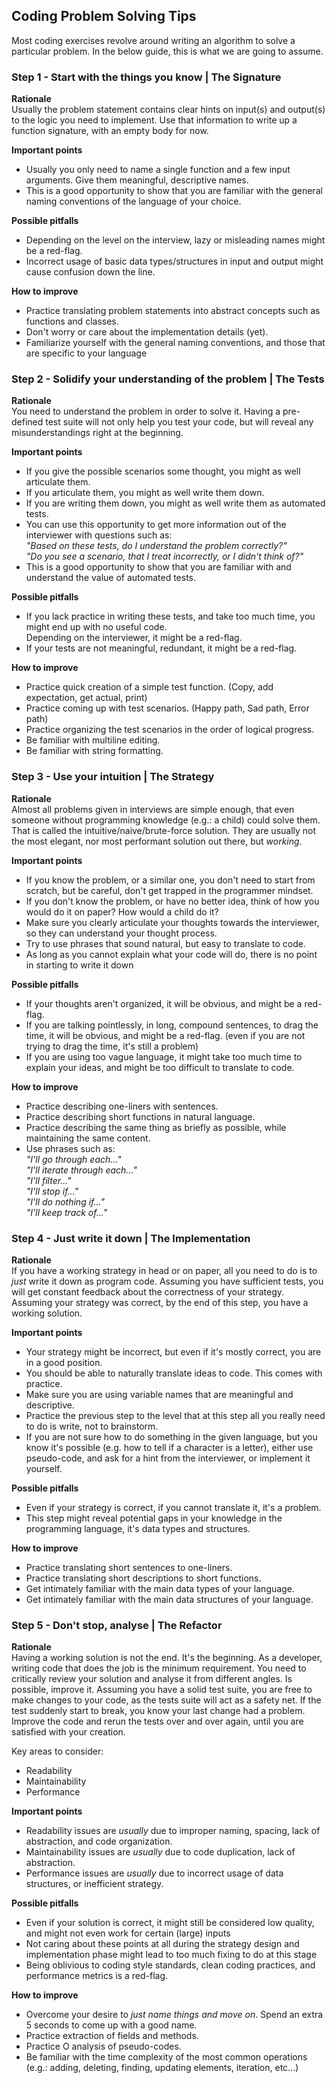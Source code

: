 ## Coding Problem Solving Tips
Most coding exercises revolve around writing an algorithm to solve a particular problem.
In the below guide, this is what we are going to assume.

### Step 1 - Start with the things you know | The Signature
**Rationale**<br>
Usually the problem statement contains clear hints on input(s) and output(s) to the logic you need to implement.
Use that information to write up a function signature, with an empty body for now.

**Important points**<br>
- Usually you only need to name a single function and a few input arguments.
  Give them meaningful, descriptive names.
- This is a good opportunity to show that you are familiar with the general naming conventions of the language of your choice.

**Possible pitfalls**<br>
- Depending on the level on the interview, lazy or misleading names might be a red-flag.
- Incorrect usage of basic data types/structures in input and output might cause confusion down the line.

**How to improve**<br>
- Practice translating problem statements into abstract concepts such as functions and classes.
- Don't worry or care about the implementation details (yet).
- Familiarize yourself with the general naming conventions, and those that are specific to your language

### Step 2 - Solidify your understanding of the problem | The Tests
**Rationale**<br>
You need to understand the problem in order to solve it.
Having a pre-defined test suite will not only help you test your code, but will reveal any misunderstandings right at the beginning.

**Important points**<br>
- If you give the possible scenarios some thought, you might as well articulate them.
- If you articulate them, you might as well write them down.
- If you are writing them down, you might as well write them as automated tests.
- You can use this opportunity to get more information out of the interviewer with questions such as:<br>
  *"Based on these tests, do I understand the problem correctly?"*<br>
  *"Do you see a scenario, that I treat incorrectly, or I didn't think of?"*
- This is a good opportunity to show that you are familiar with and understand the value of automated tests.

**Possible pitfalls**<br>
- If you lack practice in writing these tests, and take too much time, you might end up with no useful code.<br>
  Depending on the interviewer, it might be a red-flag.
- If your tests are not meaningful, redundant, it might be a red-flag.

**How to improve**<br>
- Practice quick creation of a simple test function. (Copy, add expectation, get actual, print)
- Practice coming up with test scenarios. (Happy path, Sad path, Error path)
- Practice organizing the test scenarios in the order of logical progress.
- Be familiar with multiline editing.
- Be familiar with string formatting.

### Step 3 - Use your intuition | The Strategy
**Rationale**<br>
Almost all problems given in interviews are simple enough, that even someone without programming knowledge (e.g.: a child) could solve them.
That is called the intuitive/naive/brute-force solution.
They are usually not the most elegant, nor most performant solution out there, but *working*.

**Important points**<br>
- If you know the problem, or a similar one, you don't need to start from scratch, but be careful, don't get trapped in the programmer mindset.
- If you don't know the problem, or have no better idea, think of how you would do it on paper? How would a child do it?
- Make sure you clearly articulate your thoughts towards the interviewer, so they can understand your thought process.
- Try to use phrases that sound natural, but easy to translate to code.
- As long as you cannot explain what your code will do, there is no point in starting to write it down

**Possible pitfalls**<br>
- If your thoughts aren't organized, it will be obvious, and might be a red-flag.
- If you are talking pointlessly, in long, compound sentences, to drag the time, it will be obvious, and might be a red-flag.
  (even if you are not trying to drag the time, it's still a problem)
- If you are using too vague language, it might take too much time to explain your ideas, and might be too difficult to translate to code.

**How to improve**<br>
- Practice describing one-liners with sentences.
- Practice describing short functions in natural language.
- Practice describing the same thing as briefly as possible, while maintaining the same content.
- Use phrases such as:<br>
  *"I'll go through each..."*<br>
  *"I'll iterate through each..."*<br>
  *"I'll filter..."*<br>
  *"I'll stop if..."*<br>
  *"I'll do nothing if..."*<br>
  *"I'll keep track of..."*<br>

### Step 4 - Just write it down | The Implementation
**Rationale**<br>
If you have a working strategy in head or on paper, all you need to do is to *just* write it down as program code.
Assuming you have sufficient tests, you will get constant feedback about the correctness of your strategy.
Assuming your strategy was correct, by the end of this step, you have a working solution.

**Important points**<br>
- Your strategy might be incorrect, but even if it's mostly correct, you are in a good position.
- You should be able to naturally translate ideas to code. This comes with practice.
- Make sure you are using variable names that are meaningful and descriptive.
- Practice the previous step to the level that at this step all you really need to do is write, not to brainstorm.
- If you are not sure how to do something in the given language, but you know it's possible (e.g. how to tell if a character is a letter),
  either use pseudo-code, and ask for a hint from the interviewer, or implement it yourself.

**Possible pitfalls**<br>
- Even if your strategy is correct, if you cannot translate it, it's a problem.
- This step might reveal potential gaps in your knowledge in the programming language, it's data types and structures.

**How to improve**<br>
- Practice translating short sentences to one-liners.
- Practice translating short descriptions to short functions.
- Get intimately familiar with the main data types of your language.
- Get intimately familiar with the main data structures of your language.

### Step 5 - Don't stop, analyse | The Refactor
**Rationale**<br>
Having a working solution is not the end. It's the beginning. As a developer, writing code that does the job is the minimum requirement.
You need to critically review your solution and analyse it from different angles. Is possible, improve it.
Assuming you have a solid test suite, you are free to make changes to your code, as the tests suite will act as a safety net.
If the test suddenly start to break, you know your last change had a problem.
Improve the code and rerun the tests over and over again, until you are satisfied with your creation.

Key areas to consider:
- Readability
- Maintainability
- Performance

**Important points**<br>
- Readability issues are *usually* due to improper naming, spacing, lack of abstraction, and code organization.
- Maintainability issues are *usually* due to code duplication, lack of abstraction.
- Performance issues are *usually* due to incorrect usage of data structures, or inefficient strategy.

**Possible pitfalls**<br>
- Even if your solution is correct, it might still be considered low quality, and might not even work for certain (large) inputs
- Not caring about these points at all during the strategy design and implementation phase might lead to too much fixing to do at this stage
- Being oblivious to coding style standards, clean coding practices, and performance metrics is a red-flag.

**How to improve**<br>
- Overcome your desire to *just name things and move on*. Spend an extra 5 seconds to come up with a good name.
- Practice extraction of fields and methods.
- Practice O analysis of pseudo-codes.
- Be familiar with the time complexity of the most common operations (e.g.: adding, deleting, finding, updating elements, iteration, etc...)
